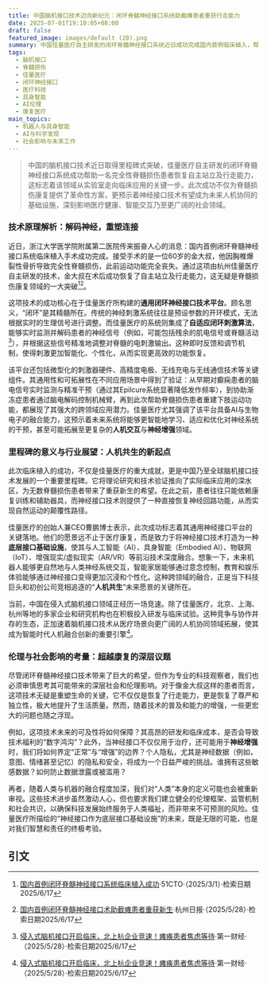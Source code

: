 ```yaml
---
title: 中国脑机接口技术迈向新纪元：闭环脊髓神经接口系统助截瘫患者重获行走能力
date: 2025-07-01T19:10:05+08:00
draft: false
featured_image: images/default (20).png
summary: 中国佳量医疗自主研发的闭环脊髓神经接口系统近日成功完成国内首例临床植入，帮助一名完全性脊髓损伤患者恢复了自主站立及行走能力。这项突破性技术利用自适应闭环算法和通用平台，实现了神经信号的实时解码与精准干预，为脊髓损伤康复提供了革命性方案。该里程碑事件不仅展现了脑机接口在医疗领域的巨大潜力，也预示着其未来将作为底层基础设施，深度融合AI、具身智能等技术，引领人机协同的新时代，同时引发对伦理和社会影响的深层思考。
tags: 
  - 脑机接口
  - 脊髓损伤
  - 佳量医疗
  - 闭环神经接口
  - 医疗科技
  - 具身智能
  - AI伦理
  - 康复医疗
main_topics: 
  - 机器人与具身智能
  - AI与科学发现
  - 社会影响与未来工作
---
```


> 中国的脑机接口技术近日取得里程碑式突破，佳量医疗自主研发的闭环脊髓神经接口系统成功帮助一名完全性脊髓损伤患者恢复自主站立及行走能力，这标志着该领域从实验室走向临床应用的关键一步。此次成功不仅为脊髓损伤康复提供了革命性方案，更预示着神经接口技术有望成为未来人机协同的基础设施，深刻影响医疗健康、智能交互乃至更广阔的社会领域。

### 技术原理解析：解码神经，重塑连接

近日，浙江大学医学院附属第二医院传来振奋人心的消息：国内首例闭环脊髓神经接口系统临床植入手术成功完成。接受手术的是一位60岁的金大叔，他因胸椎爆裂性骨折导致完全性脊髓损伤，此前运动功能完全丧失。通过这项由杭州佳量医疗自主研发的技术，金大叔在术后成功恢复了自主站立及行走能力，这无疑是脊髓损伤康复领域的一大突破[^1][^4]。

这项技术的成功核心在于佳量医疗所构建的**通用闭环神经接口技术平台**。顾名思义，“闭环”是其精髓所在。传统的神经刺激系统往往是预设参数的开环模式，无法根据实时的生理信号进行调整。而佳量医疗的系统则集成了**自适应闭环刺激算法**，能够实时监测并解码患者的神经信号（例如，可能包括残余的肌电信号或脊髓活动[^5]），并根据这些信号精准地调整对脊髓的电刺激输出。这种即时反馈和调节机制，使得刺激更加智能化、个性化，从而实现更高效的功能恢复。

该平台还包括微型化的刺激器硬件、高精度电极、无线充电与无线通信技术等关键组件。其通用性和可拓展性在不同应用场景中得到了验证：从早期对癫痫患者的脑电信号实时监测与精准干预（通过其Epilcure系统显著降低发作频率），到协助渐冻症患者通过脑电解码控制机械臂，再到此次帮助脊髓损伤患者重建下肢运动功能，都展现了其强大的跨领域应用潜力。佳量医疗尤其强调了该平台具备AI与生物电子的融合能力，这预示着未来系统将能够更智能地学习、适应和优化对神经系统的干预，甚至可能拓展至更复杂的**人机交互**与**神经增强**领域。

### 里程碑的意义与行业展望：人机共生的新起点

此次临床植入的成功，不仅是佳量医疗的重大成就，更是中国乃至全球脑机接口技术发展的一个重要里程碑。它将理论研究和技术验证推向了实际临床应用的深水区，为无数脊髓损伤患者带来了重获新生的希望。在此之前，患者往往只能依赖康复训练和辅助器具，而神经接口技术则提供了一种直接恢复神经回路功能，从而实现自然运动的颠覆性路径。

佳量医疗的创始人兼CEO曹鹏博士表示，此次成功标志着其通用神经接口平台的关键落地。他们的愿景远不止于医疗康复，而是致力于将神经接口技术打造为一种**底层接口基础设施**，使其与人工智能（AI）、具身智能（Embodied AI）、物联网（IoT）、增强现实/虚拟现实（AR/VR）等前沿技术深度融合。想象一下，未来机器人能够更自然地与人类神经系统交互，智能家居能够通过意念控制，教育和娱乐体验能够通过神经接口变得更加沉浸和个性化。这种跨领域的融合，正是当下科技巨头和初创公司竞相追逐的“**人机共生**”未来愿景的关键所在。

当前，中国在侵入式脑机接口领域正经历一场竞速。除了佳量医疗，北京、上海、杭州等地的多家企业和研究机构也在积极投入研发与临床试验。这种竞争与协作并存的生态，正加速着脑机接口技术从医疗场景向更广阔的人机协同领域拓展，使其成为智能时代人机融合创新的重要引擎[^5]。

### 伦理与社会影响的考量：超越康复的深层议题

尽管闭环脊髓神经接口技术带来了巨大的希望，但作为专业的科技观察者，我们也必须审慎思考其可能带来的深层社会和伦理影响。对于像金大叔这样的患者而言，这项技术无疑是重塑生命的关键，它不仅仅是恢复了行走能力，更是恢复了尊严和独立性，极大地提升了生活质量。然而，随着技术的普及和能力的增强，一些更宏大的问题也随之浮现。

例如，这项技术未来的可及性将如何保障？其高昂的研发和临床成本，是否会导致技术福利的“数字鸿沟”？此外，当神经接口不仅仅用于治疗，还可能用于**神经增强**时，我们将如何界定“正常”与“增强”的边界？个人隐私，尤其是神经数据（例如，意图、情绪甚至记忆）的隐私和安全，将成为一个日益严峻的挑战。谁拥有这些敏感数据？如何防止数据泄露或被滥用？

再者，随着人类与机器的融合程度加深，我们对“人类”本身的定义可能也会被重新审视。这些技术进步虽然激动人心，但也要求我们建立健全的伦理框架、监管机制和社会共识，以确保科技发展始终服务于人类福祉，而非带来不可预测的风险。佳量医疗所描绘的“神经接口作为底层接口基础设施”的未来，既是无限的可能，也是对我们智慧和责任的终极考验。

## 引文
[^1]: [国内首例闭环脊髓神经接口系统临床植入成功](https://www.51cto.com/article/819588.html)·51CTO·（2025/3/1）·检索日期2025/6/17
[^2]: [国内首例闭环脊髓神经接口系统临床植入成功](https://www.eetrend.com/content/2025/100592729.html)·电子创新网·（2025/3/1）·检索日期2025/6/17
[^3]: [国内首例闭环脊髓神经接口植入手术成功！截瘫患者重新自主行走](https://finance.sina.com.cn/tech/roll/2025-05-21/doc-inexiimy0306806.shtml)·新浪财经·（2025/5/21）·检索日期2025/6/17
[^4]: [国内首例闭环脊髓神经接口术助截瘫患者重获新生](https://health.hangzhou.com.cn/hot/content/2025-05/28/content_9004768.htm)·杭州日报·（2025/5/28）·检索日期2025/6/17
[^5]: [侵入式脑机接口开启临床，北上杭企业竞速！瘫痪患者焦虑等待](https://www.yicai.com/news/102667900.html)·第一财经·（2025/5/28）·检索日期2025/6/17
